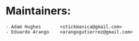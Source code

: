 # Maintainers:

    - Adam Hughes       <stickmanica@gmail.com>
    - Eduardo Arango    <arangogutierrez@gmail.com>

